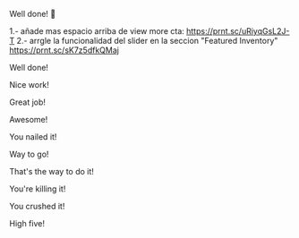 Well done! 👏

1.- añade mas espacio arriba de view more cta: https://prnt.sc/uRiyqGsL2J-T
2.- arrgle la funcionalidad del slider en la seccion "Featured Inventory" https://prnt.sc/sK7z5dfkQMaj








Well done!

Nice work!

Great job!

Awesome!

You nailed it!

Way to go!

That's the way to do it!

You're killing it!

You crushed it!

High five!